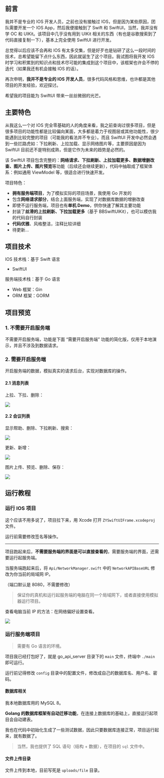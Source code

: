## 前言

我并不是专业的 IOS 开发人员，之前也没有接触过 IOS，但是因为某些原因，团队需要开发一个 IOS App，然后我便接触到了 Swift 和 SwiftUI，当然，我并没有学 OC 和 UIKit。该项目中几乎没有用到 UIKit 相关的东西（有也是谷歌搜索到了代码直接复制一下），基本上完全使用 SwiftUI 进行开发。

总觉得以后应该不会再和 IOS 有太多交集，但是好歹也是钻研了这么一段时间的技术，总希望能留下点什么东西，因此就诞生了这个项目。我试图将我开发 IOS 时学习和积累到的知识点和技术尽可能的集成到这个项目中，该框架也许会不停的迭代（如果我还有机会接触 IOS 的话）。

再次申明，**我并不是专业的 IOS 开发人员**，很多代码风格和思维，也许都是其他项目的开发经验，欢迎探讨。

希望我的项目能为 SwiftUI 带来一丝丝微弱的光芒。

## 主要特色

从我这么一个对 IOS 完全零基础的人的角度来看，我之前查询过很多项目，但是很多项目的功能性都是比较偏向某面，大多都是着力于视图层或其他功能性，很少能遇到比较完整的项目（可能我的看法并不专业）。而且 SwiftUI 开发中必然会遇到一些拦路虎如：下拉刷新、上拉加载、显示网络图片等，主要原因是因为 SwiftUI 目前还不是特别成熟，但是它作为未来的趋势是必然的。

该 SwiftUI 项目包含完整的：**网络请求、下拉刷新、上拉加载更多、数据增删改查、图片上传、图片预览**等功能（后续还会继续更新），代码中抽取成了框架体系：例如通用 ViewModel 等，很适合进行快速开发。

项目特色：

* **拥有服务端项目**，为了模拟实际的项目场景，我使用 Go 开发的
* 包含**网络请求部分**，结合上面服务端，实现了对数据库数据的增删改查
* 即使不运行服务端，项目也有**单机 Demo**，供你快速了解其主要功能
* 封装了**丝滑的上拉刷新、下拉加载更多**（基于 BBSwiftUIKit），也可以模仿我的代码自行封装
* **代码优雅**、风格整洁，注释比较详细
* 待更新...

## 项目技术

IOS 技术栈：基于 Swift 语言

* SwiftUI

服务端技术栈：基于 Go 语言

* Web 框架：Gin
* ORM 框架：GORM

## 项目预览

### 1. 不需要开启服务端

不需要开启服务端，功能是下面 “需要开启服务端” 功能的简化版，仅用于本地演示，并且不涉及到数据请求。

### 2. 需要开启服务端

开启服务端的数据，模拟真实的请求后台，实现对数据库的操作。

#### 2.1 消息列表

上拉、下拉、删除：

![](https://img-blog.csdnimg.cn/img_convert/4d279658a394ddff64970646989e207d.gif)



#### 2.2 会议列表

显示帮助、删除、下拉刷新、搜索：

![](https://img-blog.csdnimg.cn/img_convert/e40740280bf73ee52f95580ff7d90d64.gif)

更新、新增：

![](https://img-blog.csdnimg.cn/img_convert/77de3f3c98e008ced451a8ba8d7a5921.gif)

图片上传、预览、删除、保存：

![](https://img-blog.csdnimg.cn/img_convert/7b80435974934c1d090d2a72178a51fe.gif)





## 运行教程

### 运行 IOS 项目

这个应该不用多说了，项目拉下来，用 Xcode 打开 `ZYSwiftUIFrame.xcodeproj` 文件。

运行前需要修改签名等操作。

---

项目跑起来后，**不需要服务端的界面是可以直接查看的**，需要服务端的界面，还需要运行起服务端。

当服务端跑起来后，将 `Api/NetworkManager.swift` 中的 `NetworkAPIBaseURL` 修改为你当前的局域网 IP。

（端口默认是 8080，不需要修改）

> 保证你的真机和运行起服务端的电脑在同一个局域网下，或者直接使用模拟器运行项目。

查看电脑当前 IP 的方法：在网络偏好设置查看。

![](https://img-blog.csdnimg.cn/img_convert/68a313969742a7f2326814347b5bedb2.png)

### 运行服务端项目

> 需要有 Go 语言的环境。

项目我已经打包好了，就是 go_api_server 目录下的 `main` 文件，终端中 `./main` 即可运行。

运行前记得修改 `config` 目录中的配置文件，修改成自己的数据库名、用户名、密码。

#### 数据库相关

我本地数据库用的 MySQL 8。

**Golang 的数据库框架有自动迁移功能**，在连接上数据库的基础上，直接运行起项目会自动建表。

我也在代码中初始化生成了一些测试数据，因此只要数据库连接正常，项目运行起来，就有数据了。

> 当然，我也提供了 SQL 语句（结构 + 数据），在项目的 `sql` 文件中。

#### 文件上传目录

文件上传到本地，目前写死是 `uploads/file` 目录。